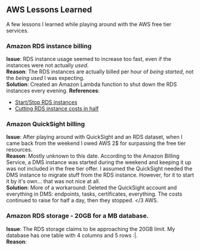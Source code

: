 ## AWS Lessons Learned
A few lessons I learned while playing around with the AWS free tier services.

### Amazon RDS instance billing

**Issue**: RDS instance usage seemed to increase too fast, even if the instances were not actually *used*.  
**Reason**: The RDS instances are actually billed per hour of *being started*, not the *being used* I was expecting.  
**Solution**: Created an Amazon Lambda function to shut down the RDS instances every evening.
**References**:
* [Start/Stop RDS instances](https://www.codeproject.com/Articles/1190194/Start-Stop-RDS-instances-on-schedule)
* [Cutting RDS instance costs in half](https://medium.com/cognitoiq/low-hanging-fruit-cutting-your-rds-instance-costs-in-half-736b8b490a24)

### Amazon QuickSight billing

**Issue**: After playing around with QuickSight and an RDS dataset, when I came back from the weekend I owed AWS 2$ for surpassing the free tier resources.  
**Reason**: Mostly unknown to this date. According to the Amazon Billing Service, a DMS instance was started during the weekend and keeping it up was not included in the free tier offer. I assumed the QuickSight needed the DMS instance to migrate stuff from the RDS instance. However, for it to start it by it's own... that was not nice at all.  
**Solution**: More of a workaround: Deleted the QuickSight account and everything in DMS: endpoints, tasks, certificates, everything. The costs continued to raise for half a day, then they stopped. </3 AWS.  

### Amazon RDS storage - 20GB for a MB database.

**Issue**: The RDS storage claims to be approaching the 20GB limit. My database has one table with 4 columns and 5 rows :|.  
**Reason**:


